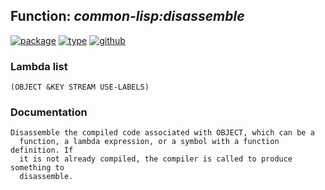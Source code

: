 ## Function: ***common-lisp:disassemble***
[![package](https://img.shields.io/badge/Package-COMMON--LISP-5f9ea0.svg?style=social&colorA=999999)](../) [![type](https://img.shields.io/badge/Type-Function-5f9ea0.svg?style=social&colorA=999999)](../#function) [![github](https://img.shields.io/badge/GitHub-View_the_source-5f9ea0.svg?style=social&colorA=999999&logo=github)](https://github.com/sbcl/sbcl/blob/master/src/compiler/target-disassem.lisp/) 
### Lambda list
```
(OBJECT &KEY STREAM USE-LABELS)
```
### Documentation
```
Disassemble the compiled code associated with OBJECT, which can be a
  function, a lambda expression, or a symbol with a function definition. If
  it is not already compiled, the compiler is called to produce something to
  disassemble.
```
